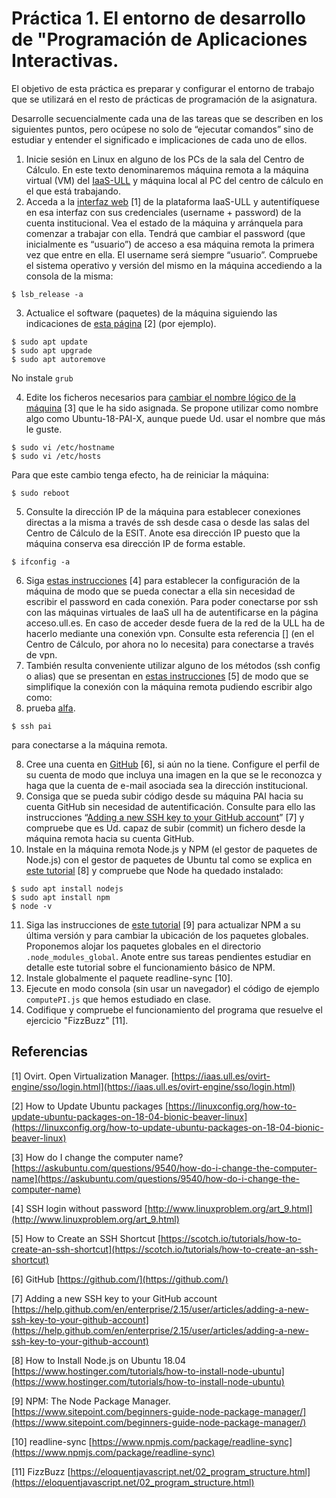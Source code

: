 # Práctica 1. El entorno de desarrollo de "Programación de Aplicaciones Interactivas.
‌El objetivo de esta práctica es preparar y configurar el entorno de trabajo que se utilizará en el resto de prácticas de programación de la asignatura.

Desarrolle secuencialmente cada una de las tareas que se describen en los siguientes puntos, pero ocúpese no solo de “ejecutar comandos” sino de estudiar y entender el significado e implicaciones de cada uno de ellos.
 1. Inicie sesión en Linux en alguno de los PCs de la sala del Centro de Cálculo. En este texto denominaremos máquina remota a la máquina virtual (VM) del [IaaS-ULL](https://www.ull.es/servicios/stic/2015/10/27/nuevo-servicio-iaas/) y máquina local al PC del centro de cálculo en el que está trabajando.
 2. Acceda a la [interfaz web](https://iaas.ull.es/ovirt-engine/) [1] de la plataforma IaaS-ULL y autentifíquese en esa interfaz con sus credenciales (username + password) de la cuenta institucional. Vea el estado de la máquina y arránquela para comenzar a trabajar con ella.
Tendrá que cambiar el password (que inicialmente es “usuario”) de acceso a esa máquina remota la primera vez que entre en ella. El username será siempre “usuario”.
Compruebe el sistema operativo y versión del mismo en la máquina accediendo a la consola de la misma:
```
$ lsb_release -a
```
 3. Actualice el software (paquetes) de la máquina siguiendo las indicaciones de [esta página](https://linuxconfig.org/how-to-update-ubuntu-packages-on-18-04-bionic-beaver-linux) [2] (por ejemplo).
~~~~
$ sudo apt update
$ sudo apt upgrade
$ sudo apt autoremove
~~~~
No instale `grub`

 4. Edite los ficheros necesarios para [cambiar el nombre lógico de la máquina](https://askubuntu.com/questions/9540/how-do-i-change-the-computer-name) [3] que le ha sido asignada. Se propone utilizar como nombre algo como Ubuntu-18-PAI-X, aunque puede Ud. usar el nombre que más le guste.
~~~~
$ sudo vi /etc/hostname
$ sudo vi /etc/hosts
~~~~
	
Para que este cambio tenga efecto, ha de reiniciar la máquina:
```
$ sudo reboot
```
 5. Consulte la dirección IP de la máquina para establecer conexiones directas a la misma a través de ssh desde casa o desde las salas del Centro de Cálculo de la ESIT. Anote esa dirección IP puesto que la máquina conserva esa dirección IP de forma estable.
```
$ ifconfig -a
```
 6. Siga [estas instrucciones](http://www.linuxproblem.org/art_9.html) [4] para establecer la configuración de la máquina de modo que se pueda conectar a ella sin necesidad de escribir el password en cada conexión. Para poder conectarse por ssh con las máquinas virtuales de IaaS ull ha de autentificarse en la página acceso.ull.es. En caso de acceder desde fuera de la red de la ULL ha de hacerlo mediante una conexión vpn. Consulte esta referencia [] (en el Centro de Cálculo, por ahora no lo necesita) para conectarse a través de vpn.
 7. También resulta conveniente utilizar alguno de los métodos (ssh config o alias) que se presentan en [estas instrucciones](https://scotch.io/tutorials/how-to-create-an-ssh-shortcut) [5] de modo que se simplifique la conexión con la máquina remota pudiendo escribir algo como:
 8. prueba [alfa](https://www.ull.es/servicios/stic/2016/05/10/servicio-de-vpn-de-la-ull/). 
```
$ ssh pai
```
para conectarse a la máquina remota.

 8. Cree una cuenta en [GitHub](https://github.com/) [6], si aún no la tiene. Configure el perfil de su cuenta de modo que incluya una imagen en la que se le reconozca y haga que la cuenta de e-mail asociada sea la dirección institucional.
 9. Consiga que se pueda subir código desde su máquina PAI hacia su cuenta GitHub sin necesidad de autentificación. Consulte para ello las instrucciones “[Adding a new SSH key to your GitHub account](https://help.github.com/en/enterprise/2.15/user/articles/adding-a-new-ssh-key-to-your-github-account)” [7] y compruebe que es Ud. capaz de subir (commit) un fichero desde la máquina remota hacia su cuenta GitHub.
 10. Instale en la máquina remota Node.js y NPM (el gestor de paquetes de Node.js) con el gestor de paquetes de Ubuntu tal como se explica en [este tutorial](https://www.hostinger.com/tutorials/how-to-install-node-ubuntu) [8] y compruebe que Node ha quedado instalado:
~~~~
$ sudo apt install nodejs
$ sudo apt install npm
$ node -v
~~~~    

 11. Siga las instrucciones de [este tutorial](https://www.sitepoint.com/beginners-guide-node-package-manager/) [9] para actualizar NPM a su última versión y para cambiar la ubicación de los paquetes globales. Proponemos alojar los paquetes globales en el directorio `.node_modules_global`. Anote entre sus tareas pendientes estudiar en detalle este tutorial sobre el funcionamiento básico de NPM.
 12. Instale globalmente el paquete readline-sync [10].
 13. Ejecute en modo consola (sin usar un navegador) el código de ejemplo `computePI.js` que hemos estudiado en clase.
 14. Codifique y compruebe el funcionamiento del programa que resuelve el ejercicio "FizzBuzz" [11].

## Referencias
[1] Ovirt. Open Virtualization Manager. [https://iaas.ull.es/ovirt-engine/sso/login.html](https://iaas.ull.es/ovirt-engine/sso/login.html)

[2] How to Update Ubuntu packages [https://linuxconfig.org/how-to-update-ubuntu-packages-on-18-04-bionic-beaver-linux](https://linuxconfig.org/how-to-update-ubuntu-packages-on-18-04-bionic-beaver-linux)

[3] How do I change the computer name? [https://askubuntu.com/questions/9540/how-do-i-change-the-computer-name](https://askubuntu.com/questions/9540/how-do-i-change-the-computer-name)

[4] SSH login without password [http://www.linuxproblem.org/art_9.html](http://www.linuxproblem.org/art_9.html)

[5] How to Create an SSH Shortcut [https://scotch.io/tutorials/how-to-create-an-ssh-shortcut](https://scotch.io/tutorials/how-to-create-an-ssh-shortcut)

[6] GitHub [https://github.com/](https://github.com/)

[7] Adding a new SSH key to your GitHub account [https://help.github.com/en/enterprise/2.15/user/articles/adding-a-new-ssh-key-to-your-github-account](https://help.github.com/en/enterprise/2.15/user/articles/adding-a-new-ssh-key-to-your-github-account)

[8] How to Install Node.js on Ubuntu 18.04 [https://www.hostinger.com/tutorials/how-to-install-node-ubuntu](https://www.hostinger.com/tutorials/how-to-install-node-ubuntu)

[9] NPM: The Node Package Manager. [https://www.sitepoint.com/beginners-guide-node-package-manager/](https://www.sitepoint.com/beginners-guide-node-package-manager/)

[10] readline-sync [https://www.npmjs.com/package/readline-sync](https://www.npmjs.com/package/readline-sync)

[11] FizzBuzz [https://eloquentjavascript.net/02_program_structure.html](https://eloquentjavascript.net/02_program_structure.html)
<!--stackedit_data:
eyJoaXN0b3J5IjpbLTE5MTg4MTE2NzYsMTUyMDMwMjg0MywxMj
k4MTg3NzMxXX0=
-->